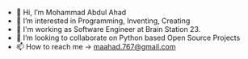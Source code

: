 - 👋 Hi, I’m Mohammad Abdul Ahad
- 👀 I’m interested in Programming, Inventing, Creating
- 🌱 I'm working as Software Engineer at Brain Station 23.
- 💞️ I’m looking to collaborate on Python based Open Source Projects
- 📫 How to reach me -> maahad.767@gmail.com

<!---
maahad767/maahad767 is a ✨ special ✨ repository because its `README.md` (this file) appears on your GitHub profile.
You can click the Preview link to take a look at your changes.
--->
